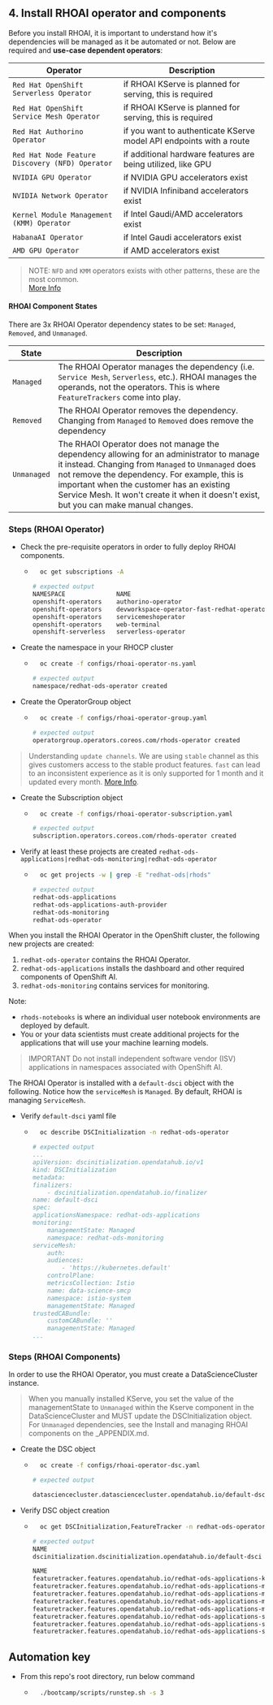 ## 4. Install RHOAI operator and components

Before you install RHOAI, it is important to understand how it's dependencies will be managed as it be automated or not. Below are required and **use-case dependent operators**:

| Operator                                        | Description                                                           |
|-------------------------------------------------|-----------------------------------------------------------------------|
|`Red Hat OpenShift Serverless Operator`          | if RHOAI KServe is planned for serving, this is required              |
|`Red Hat OpenShift Service Mesh Operator`        | if RHOAI KServe is planned for serving, this is required              |
|`Red Hat Authorino Operator`                     | if you want to authenticate KServe model API endpoints with a route   |
|`Red Hat Node Feature Discovery (NFD) Operator`  | if additional hardware features are being utilized, like GPU          |
|`NVIDIA GPU Operator`                            | if NVIDIA GPU accelerators exist                                      |
|`NVIDIA Network Operator`                        | if NVIDIA Infiniband accelerators exist                               |
|`Kernel Module Management (KMM) Operator`        | if Intel Gaudi/AMD accelerators exist                                 |
|`HabanaAI Operator`                              | if Intel Gaudi accelerators exist                                     |
|`AMD GPU Operator`                               | if AMD accelerators exist                                             |

>NOTE: `NFD` and `KMM` operators exists with other patterns, these are the most common.  
>[More Info](https://docs.redhat.com/en/documentation/red_hat_openshift_ai_self-managed/2.10/html/Install_and_unInstall_openshift_ai_self-managed/Install-and-deploying-openshift-ai_install#Install-the-openshift-data-science-operator_operator-install)

#### RHOAI Component States

There are 3x RHOAI Operator dependency states to be set: `Managed`, `Removed`, and `Unmanaged`.

| State      |   Description                                                            |
|------------|--------------------------------------------------------------------------|
|`Managed`   |The RHOAI Operator manages the dependency (i.e. `Service Mesh`, `Serverless`, etc.). RHOAI manages the operands, not the operators. This is where `FeatureTrackers` come into play.|
|`Removed`   | The RHOAI Operator removes the dependency. Changing from `Managed` to `Removed` does remove the dependency|
|`Unmanaged` | The RHAOI Operator does not manage the dependency allowing for an administrator to manage it instead.  Changing from `Managed` to `Unmanaged` does not remove the dependency. For example, this is important when the customer has an existing Service Mesh. It won't create it when it doesn't exist, but you can make manual changes.|

### Steps (RHOAI Operator)

- Check the pre-requisite operators in order to fully deploy RHOAI components.
    - ```sh
        oc get subscriptions -A
        ```
         ```sh
        # expected output
        NAMESPACE              NAME                                                                PACKAGE                 SOURCE             CHANNEL
        openshift-operators    authorino-operator                                                  authorino-operator      redhat-operators   tech-preview-v1
        openshift-operators    devworkspace-operator-fast-redhat-operators-openshift-marketplace   devworkspace-operator   redhat-operators   fast
        openshift-operators    servicemeshoperator                                                 servicemeshoperator     redhat-operators   stable
        openshift-operators    web-terminal                                                        web-terminal            redhat-operators   fast
        openshift-serverless   serverless-operator                                                 serverless-operator     redhat-operators   stable
        ```

- Create the namespace in your RHOCP cluster

    - ```sh
        oc create -f configs/rhoai-operator-ns.yaml
        ```

        ```sh
        # expected output
        namespace/redhat-ods-operator created
        ```
- Create the OperatorGroup object

    - ```sh
        oc create -f configs/rhoai-operator-group.yaml
        ```

        ```sh
        # expected output
        operatorgroup.operators.coreos.com/rhods-operator created
        ```

>Understanding `update channels`. We are using `stable` channel as this gives customers access to the stable product features. `fast` can lead to an inconsistent experience as it is only supported for 1 month and it updated every month. [More Info](https://access.redhat.com/articles/rhoai-supported-configs).

- Create the Subscription object

    - ```sh
        oc create -f configs/rhoai-operator-subscription.yaml
        ```

        ```sh
        # expected output
        subscription.operators.coreos.com/rhods-operator created
        ```

- Verify at least these projects are created `redhat-ods-applications|redhat-ods-monitoring|redhat-ods-operator`

    - ```sh
        oc get projects -w | grep -E "redhat-ods|rhods"
        ```
    
        ```sh
        # expected output
        redhat-ods-applications                                                           Active
        redhat-ods-applications-auth-provider                                             Active
        redhat-ods-monitoring                                                             Active
        redhat-ods-operator                                                               Active
        ```

When you install the RHOAI Operator in the OpenShift cluster, the following new projects are created:

1. `redhat-ods-operator` contains the RHOAI Operator.
1. `redhat-ods-applications` installs the dashboard and other required components of OpenShift AI.
1. `redhat-ods-monitoring` contains services for monitoring.

Note:
- `rhods-notebooks` is where an individual user notebook environments are deployed by default.
- You or your data scientists must create additional projects for the applications that will use your machine learning models.

>IMPORTANT
Do not install independent software vendor (ISV) applications in namespaces associated with OpenShift AI.

The RHOAI Operator is installed with a `default-dsci` object with the following. Notice how the `serviceMesh` is `Managed`. By default, RHOAI is managing `ServiceMesh`.

- Verify `default-dsci` yaml file
    - ```sh
        oc describe DSCInitialization -n redhat-ods-operator
        ```

        ```yaml
        # expected output
        ...
        apiVersion: dscinitialization.opendatahub.io/v1
        kind: DSCInitialization
        metadata:
        finalizers:
            - dscinitialization.opendatahub.io/finalizer
        name: default-dsci
        spec:
        applicationsNamespace: redhat-ods-applications
        monitoring:
            managementState: Managed
            namespace: redhat-ods-monitoring
        serviceMesh:
            auth:
            audiences:
                - 'https://kubernetes.default'
            controlPlane:
            metricsCollection: Istio
            name: data-science-smcp
            namespace: istio-system
            managementState: Managed
        trustedCABundle:
            customCABundle: ''
            managementState: Managed
        ...
        ```

### Steps (RHOAI Components)

In order to use the RHOAI Operator, you must create a DataScienceCluster instance.
>When you manually installed KServe, you set the value of the managementState to `Unmanaged` within the Kserve component in the DataScienceCluster and MUST update the DSCInitialization object.  
> For `Unmanaged` dependencies, see the Install and managing RHOAI components on the _APPENDIX.md.

- Create the DSC object

    - ```sh
        oc create -f configs/rhoai-operator-dsc.yaml
        ```

        ```sh
        # expected output

        datasciencecluster.datasciencecluster.opendatahub.io/default-dsc created
        ```

- Verify DSC object creation

    - ```sh
        oc get DSCInitialization,FeatureTracker -n redhat-ods-operator
        ```

        ```sh
        # expected output
        NAME                                                              AGE   PHASE   CREATED AT
        dscinitialization.dscinitialization.opendatahub.io/default-dsci   10m   Ready   2024-07-31T22:35:06Z

        NAME                                                                                                   AGE
        featuretracker.features.opendatahub.io/redhat-ods-applications-kserve-external-authz                   94s
        featuretracker.features.opendatahub.io/redhat-ods-applications-mesh-control-plane-creation             10m
        featuretracker.features.opendatahub.io/redhat-ods-applications-mesh-control-plane-external-authz       10m
        featuretracker.features.opendatahub.io/redhat-ods-applications-mesh-metrics-collection                 10m
        featuretracker.features.opendatahub.io/redhat-ods-applications-mesh-shared-configmap                   10m
        featuretracker.features.opendatahub.io/redhat-ods-applications-serverless-net-istio-secret-filtering   101s
        featuretracker.features.opendatahub.io/redhat-ods-applications-serverless-serving-deployment           2m19s
        featuretracker.features.opendatahub.io/redhat-ods-applications-serverless-serving-gateways             97s
        ```

## Automation key

- From this repo's root directory, run below command
    - ```sh
        ./bootcamp/scripts/runstep.sh -s 3
        ```